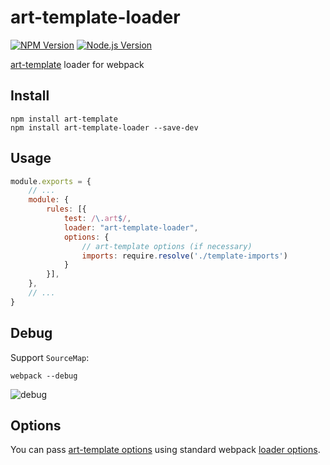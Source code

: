 # art-template-loader

[![NPM Version](https://img.shields.io/npm/v/art-template-loader.svg)](https://npmjs.org/package/art-template-loader)
[![Node.js Version](https://img.shields.io/node/v/art-template-loader.svg)](http://nodejs.org/download/)

[art-template](https://github.com/aui/art-template) loader for webpack

## Install

```shell
npm install art-template
npm install art-template-loader --save-dev
```

## Usage

```js
module.exports = {
    // ...
    module: {
        rules: [{
            test: /\.art$/,
            loader: "art-template-loader",
            options: {
                // art-template options (if necessary)
                imports: require.resolve('./template-imports')
            }
        }],
    },
    // ...
}
```

## Debug

Support `SourceMap`:

```shell
webpack --debug
```

![debug](https://cloud.githubusercontent.com/assets/1791748/25306107/55b2afba-27b9-11e7-903b-4700ac47a4d3.png)

## Options

You can pass [art-template options](https://github.com/aui/art-template)
using standard webpack [loader options](https://webpack.js.org/configuration/module/#useentry).
